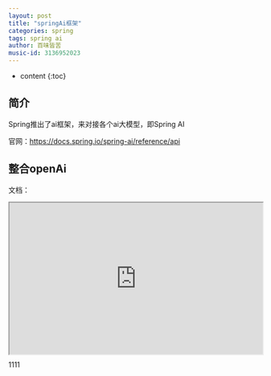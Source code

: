 ```yaml
---
layout: post
title: "springAi框架"
categories: spring
tags: spring ai
author: 百味皆苦
music-id: 3136952023
---
```


* content
{:toc}


## 简介

Spring推出了ai框架，来对接各个ai大模型，即Spring AI

官网：https://docs.spring.io/spring-ai/reference/api



## 整合openAi

文档：

<div style="position: relative; padding: 30% 45%;">
    <iframe style="position: absolute; width: 100%; height: 100%; left: 0; top: 0;" src="https://github.com/BaiWeiJieKu/midjourney-proxy" frameborder="1" scrolling="yes" width="320" height="240"></iframe>
</div>

1111